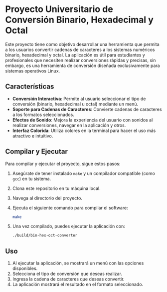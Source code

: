# Proyecto Universitario de Conversión Binario, Hexadecimal y Octal

Este proyecto tiene como objetivo desarrollar una herramienta que permita a los usuarios convertir cadenas de caracteres a los sistemas numéricos binario, hexadecimal y octal. La aplicación es útil para estudiantes y profesionales que necesiten realizar conversiones rápidas y precisas, sin embargo, es una herramienta de conversión diseñada exclusivamente para sistemas operativos Linux.

## Características

- **Conversión Interactiva**: Permite al usuario seleccionar el tipo de conversión (binario, hexadecimal u octal) mediante un menú.
- **Soporte para Cadenas de Caracteres**: Convierte cadenas de caracteres a los formatos seleccionados.
- **Efectos de Sonido**: Mejora la experiencia del usuario con sonidos al realizar conversiones, navegar en la aplicación y otros.
- **Interfaz Colorida**: Utiliza colores en la terminal para hacer el uso más atractivo e intuitivo.

## Compilar y Ejecutar

Para compilar y ejecutar el proyecto, sigue estos pasos:

1. Asegúrate de tener instalado `make` y un compilador compatible (como `gcc`) en tu sistema.
2. Clona este repositorio en tu máquina local.
3. Navega al directorio del proyecto.
4. Ejecuta el siguiente comando para compilar el software:

   ```bash
   make
   ```
5. Una vez compilado, puedes ejecutar la aplicación con:
   ```bash
   ./build/bin-hex-oct-converter
   ```

## Uso

1. Al ejecutar la aplicación, se mostrará un menú con las opciones disponibles.
2. Selecciona el tipo de conversión que deseas realizar.
3. Ingresa la cadena de caracteres que deseas convertir.
4. La aplicación mostrará el resultado en el formato seleccionado.